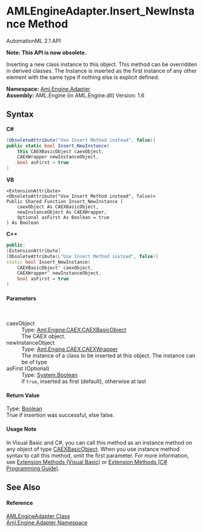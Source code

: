 # AMLEngineAdapter.Insert_NewInstance Method 
AutomationML 2.1 API 

**Note: This API is now obsolete.**

Inserting a new class instance to this object. This method can be overridden in derived classes. The Instance is inserted as the first instance of any other element with the same type if nothing else is explicit defined.

**Namespace:**&nbsp;<a href="N_Aml_Engine_Adapter">Aml.Engine.Adapter</a><br />**Assembly:**&nbsp;AML.Engine (in AML.Engine.dll) Version: 1.6

## Syntax

**C#**<br />
``` C#
[ObsoleteAttribute("Use Insert Method instead", false)]
public static bool Insert_NewInstance(
	this CAEXBasicObject caexObject,
	CAEXWrapper newInstanceObject,
	bool asFirst = true
)
```

**VB**<br />
``` VB
<ExtensionAttribute>
<ObsoleteAttribute("Use Insert Method instead", false)>
Public Shared Function Insert_NewInstance ( 
	caexObject As CAEXBasicObject,
	newInstanceObject As CAEXWrapper,
	Optional asFirst As Boolean = true
) As Boolean
```

**C++**<br />
``` C++
public:
[ExtensionAttribute]
[ObsoleteAttribute(L"Use Insert Method instead", false)]
static bool Insert_NewInstance(
	CAEXBasicObject^ caexObject, 
	CAEXWrapper^ newInstanceObject, 
	bool asFirst = true
)
```


#### Parameters
&nbsp;<dl><dt>caexObject</dt><dd>Type: <a href="T_Aml_Engine_CAEX_CAEXBasicObject">Aml.Engine.CAEX.CAEXBasicObject</a><br />The CAEX object.</dd><dt>newInstanceObject</dt><dd>Type: <a href="T_Aml_Engine_CAEX_CAEXWrapper">Aml.Engine.CAEX.CAEXWrapper</a><br />The instance of a class to be inserted at this object. The instance can be of type</dd><dt>asFirst (Optional)</dt><dd>Type: <a href="https://docs.microsoft.com/dotnet/api/system.boolean" target="_parent" rel="noopener noreferrer">System.Boolean</a><br />if `true`, inserted as first (default), otherwise at last</dd></dl>

#### Return Value
Type: <a href="https://docs.microsoft.com/dotnet/api/system.boolean" target="_parent" rel="noopener noreferrer">Boolean</a><br />True if insertion was successful, else false.

#### Usage Note
In Visual Basic and C#, you can call this method as an instance method on any object of type <a href="T_Aml_Engine_CAEX_CAEXBasicObject">CAEXBasicObject</a>. When you use instance method syntax to call this method, omit the first parameter. For more information, see <a href="https://docs.microsoft.com/dotnet/visual-basic/programming-guide/language-features/procedures/extension-methods" target="_blank" rel="noopener noreferrer">Extension Methods (Visual Basic)</a> or <a href="https://docs.microsoft.com/dotnet/csharp/programming-guide/classes-and-structs/extension-methods" target="_blank" rel="noopener noreferrer">Extension Methods (C# Programming Guide)</a>.

## See Also


#### Reference
<a href="T_Aml_Engine_Adapter_AMLEngineAdapter">AMLEngineAdapter Class</a><br /><a href="N_Aml_Engine_Adapter">Aml.Engine.Adapter Namespace</a><br />
